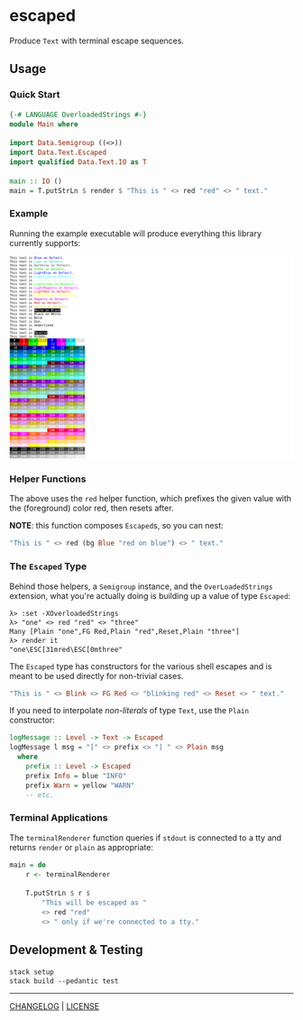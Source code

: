# escaped

Produce `Text` with terminal escape sequences.

## Usage

### Quick Start

```hs
{-# LANGUAGE OverloadedStrings #-}
module Main where

import Data.Semigroup ((<>))
import Data.Text.Escaped
import qualified Data.Text.IO as T

main :: IO ()
main = T.putStrLn $ render $ "This is " <> red "red" <> " text."
```

### Example

Running the example executable will produce everything this library currently
supports:

![Example](./example.png)

### Helper Functions

The above uses the `red` helper function, which prefixes the given value with
the (foreground) color red, then resets after.

**NOTE**: this function composes `Escaped`s, so you can nest:

```hs
"This is " <> red (bg Blue "red on blue") <> " text."
```

### The `Escaped` Type

Behind those helpers, a `Semigroup` instance, and the `OverLoadedStrings`
extension, what you're actually doing is building up a value of type `Escaped`:

```console
λ> :set -XOverloadedStrings
λ> "one" <> red "red" <> "three"
Many [Plain "one",FG Red,Plain "red",Reset,Plain "three"]
λ> render it
"one\ESC[31mred\ESC[0mthree"
```

The `Escaped` type has constructors for the various shell escapes and is meant
to be used directly for non-trivial cases.

```hs
"This is " <> Blink <> FG Red <> "blinking red" <> Reset <> " text."
```

If you need to interpolate *non-literals* of type `Text`, use the `Plain`
constructor:

```hs
logMessage :: Level -> Text -> Escaped
logMessage l msg = "[" <> prefix <> "] " <> Plain msg
  where
    prefix :: Level -> Escaped
    prefix Info = blue "INFO"
    prefix Warn = yellow "WARN"
    -- etc.
```

### Terminal Applications

The `terminalRenderer` function queries if `stdout` is connected to a tty and
returns `render` or `plain` as appropriate:

```hs
main = do
    r <- terminalRenderer

    T.putStrLn $ r $
        "This will be escaped as "
        <> red "red"
        <> " only if we're connected to a tty."
```

## Development & Testing

```console
stack setup
stack build --pedantic test
```

---

[CHANGELOG](./CHANGELOG.md) | [LICENSE](./LICENSE)
